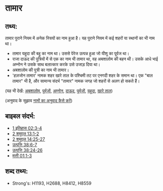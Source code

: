 # तामार #

## तथ्य: ##

तामार पुराने नियम में अनेक स्त्रियों का नाम हुआ है। यह पुराने नियम में कई शहरों या स्थानों का भी नाम था।

* तामार यहूदा की बहू का नाम था। उससे पेरेज उत्पन्न हुआ जो यीशु का पूर्वज था।
* राजा दाऊद की पुत्रियों में से एक का नाम भी तामार था, वह अबशालोम की बहन थी। उसके आधे भाई अम्नोन ने उसके साथ बलात्कार करके उसे उजाड़ दिया था।
* अबशालोम की पुत्री का नाम भी तामार।
* 'हज़जोन तामार' नामक शहर खारे ताल के पश्चिमी तट पर एनगदी शहर के समान था। एक "बाल तामार" भी है, और सामान्य संदर्भ "तामार" नामक जगह जो शहरों से अलग हो सकते हैं।

(यह भी देखें: [अबशालोम](../names/absalom.md), [पूर्वजों](../other/father.md), [अम्नोन](../names/amnon.md), [दाऊद](../names/david.md), [पूर्वजों](../other/father.md), [यहूदा](../names/judah.md), [खारे ताल](../names/saltsea.md))

(अनुवाद के सुझाव [नामों का अनुवाद कैसे करें](rc://hi/ta/man/translate/translate-names))

## बाइबल संदर्भ: ##

* [1 इतिहास 02:3-4](rc://hi/tn/help/1ch/02/03)
* [2 शमूएल 13:1-2](rc://hi/tn/help/2sa/13/01)
* [2 शमूएल 14:25-27](rc://hi/tn/help/2sa/14/25)
* [उत्पत्ति 38:6-7](rc://hi/tn/help/gen/38/06)
* [उत्पत्ति 38:24-26](rc://hi/tn/help/gen/38/24)
* [मत्ती 01:1-3](rc://hi/tn/help/mat/01/01)

## शब्द तथ्य: ##

* Strong's: H1193, H2688, H8412, H8559
